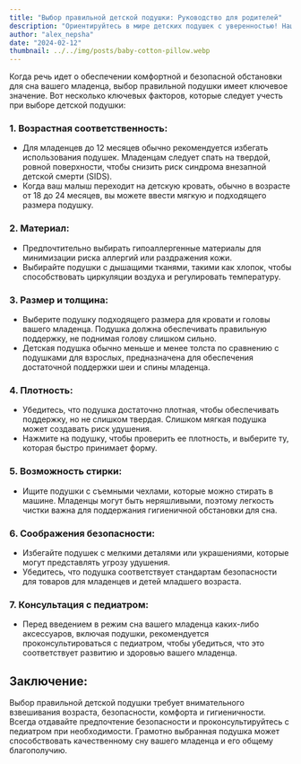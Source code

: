 ```yaml
---
title: "Выбор правильной детской подушки: Руководство для родителей"
description: "Ориентируйтесь в мире детских подушек с уверенностью! Наш полный руководство для родителей наполнено необходимыми советами и идеями, чтобы помочь вам выбрать идеальную подушку для вашего малыша."
author: "alex_nepsha"
date: "2024-02-12"
thumbnail: ../../img/posts/baby-cotton-pillow.webp
---
```


Когда речь идет о обеспечении комфортной и безопасной обстановки для сна вашего младенца, выбор правильной подушки имеет ключевое значение. Вот несколько ключевых факторов, которые следует учесть при выборе детской подушки:

### 1. **Возрастная соответственность:**

- Для младенцев до 12 месяцев обычно рекомендуется избегать использования подушек. Младенцам следует спать на твердой, ровной поверхности, чтобы снизить риск синдрома внезапной детской смерти (SIDS).
- Когда ваш малыш переходит на детскую кровать, обычно в возрасте от 18 до 24 месяцев, вы можете ввести мягкую и подходящего размера подушку.

### 2. **Материал:**

- Предпочтительно выбирать гипоаллергенные материалы для минимизации риска аллергий или раздражения кожи.
- Выбирайте подушки с дышащими тканями, такими как хлопок, чтобы способствовать циркуляции воздуха и регулировать температуру.

### 3. **Размер и толщина:**

- Выберите подушку подходящего размера для кровати и головы вашего младенца. Подушка должна обеспечивать правильную поддержку, не поднимая голову слишком сильно.
- Детская подушка обычно меньше и менее толста по сравнению с подушками для взрослых, предназначена для обеспечения достаточной поддержки шеи и спины младенца.

### 4. **Плотность:**

- Убедитесь, что подушка достаточно плотная, чтобы обеспечивать поддержку, но не слишком твердая. Слишком мягкая подушка может создавать риск удушения.
- Нажмите на подушку, чтобы проверить ее плотность, и выберите ту, которая быстро принимает форму.

### 5. **Возможность стирки:**

- Ищите подушки с съемными чехлами, которые можно стирать в машине. Младенцы могут быть неряшливыми, поэтому легкость чистки важна для поддержания гигиеничной обстановки для сна.

### 6. **Соображения безопасности:**

- Избегайте подушек с мелкими деталями или украшениями, которые могут представлять угрозу удушения.
- Убедитесь, что подушка соответствует стандартам безопасности для товаров для младенцев и детей младшего возраста.

### 7. **Консультация с педиатром:**

- Перед введением в режим сна вашего младенца каких-либо аксессуаров, включая подушки, рекомендуется проконсультироваться с педиатром, чтобы убедиться, что это соответствует развитию и здоровью вашего младенца.

## Заключение:

Выбор правильной детской подушки требует внимательного взвешивания возраста, безопасности, комфорта и гигиеничности. Всегда отдавайте предпочтение безопасности и проконсультируйтесь с педиатром при необходимости. Грамотно выбранная подушка может способствовать качественному сну вашего младенца и его общему благополучию.

